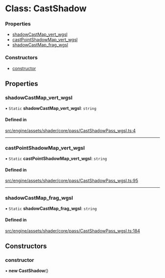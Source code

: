 # Class: CastShadow


### Properties

- [shadowCastMap\_vert\_wgsl](CastShadow.md#shadowcastmap_vert_wgsl)
- [castPointShadowMap\_vert\_wgsl](CastShadow.md#castpointshadowmap_vert_wgsl)
- [shadowCastMap\_frag\_wgsl](CastShadow.md#shadowcastmap_frag_wgsl)

### Constructors

- [constructor](CastShadow.md#constructor)

## Properties

### shadowCastMap\_vert\_wgsl

▪ `Static` **shadowCastMap\_vert\_wgsl**: `string`

#### Defined in

[src/engine/assets/shader/core/pass/CastShadowPass_wgsl.ts:4](https://github.com/Orillusion/orillusion/blob/main/src/engine/assets/shader/core/pass/CastShadowPass_wgsl.ts#L4)

___

### castPointShadowMap\_vert\_wgsl

▪ `Static` **castPointShadowMap\_vert\_wgsl**: `string`

#### Defined in

[src/engine/assets/shader/core/pass/CastShadowPass_wgsl.ts:95](https://github.com/Orillusion/orillusion/blob/main/src/engine/assets/shader/core/pass/CastShadowPass_wgsl.ts#L95)

___

### shadowCastMap\_frag\_wgsl

▪ `Static` **shadowCastMap\_frag\_wgsl**: `string`

#### Defined in

[src/engine/assets/shader/core/pass/CastShadowPass_wgsl.ts:184](https://github.com/Orillusion/orillusion/blob/main/src/engine/assets/shader/core/pass/CastShadowPass_wgsl.ts#L184)

## Constructors

### constructor

• **new CastShadow**()
